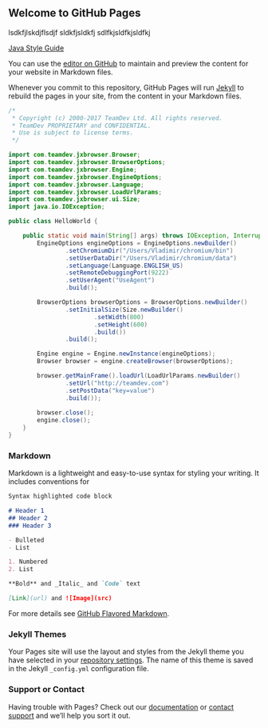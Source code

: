 ## Welcome to GitHub Pages

lsdkfjlskdjflsdjf sldkfjsldkfj sdlfkjsldfkjsldfkj

[Java Style Guide](java_style_guide.md)

You can use the [editor on GitHub](https://github.com/vladimir-ikryanov/pages/edit/master/README.md) to maintain and preview the content for your website in Markdown files.

Whenever you commit to this repository, GitHub Pages will run [Jekyll](https://jekyllrb.com/) to rebuild the pages in your site, from the content in your Markdown files.

```java
/*
 * Copyright (c) 2000-2017 TeamDev Ltd. All rights reserved.
 * TeamDev PROPRIETARY and CONFIDENTIAL.
 * Use is subject to license terms.
 */

import com.teamdev.jxbrowser.Browser;
import com.teamdev.jxbrowser.BrowserOptions;
import com.teamdev.jxbrowser.Engine;
import com.teamdev.jxbrowser.EngineOptions;
import com.teamdev.jxbrowser.Language;
import com.teamdev.jxbrowser.LoadUrlParams;
import com.teamdev.jxbrowser.ui.Size;
import java.io.IOException;

public class HelloWorld {

    public static void main(String[] args) throws IOException, InterruptedException {
        EngineOptions engineOptions = EngineOptions.newBuilder()
                .setChromiumDir("/Users/Vladimir/chromium/bin")
                .setUserDataDir("/Users/Vladimir/chromium/data")
                .setLanguage(Language.ENGLISH_US)
                .setRemoteDebuggingPort(9222)
                .setUserAgent("UseAgent")
                .build();

        BrowserOptions browserOptions = BrowserOptions.newBuilder()
                .setInitialSize(Size.newBuilder()
                        .setWidth(800)
                        .setHeight(600)
                        .build())
                .build();

        Engine engine = Engine.newInstance(engineOptions);
        Browser browser = engine.createBrowser(browserOptions);

        browser.getMainFrame().loadUrl(LoadUrlParams.newBuilder()
                .setUrl("http://teamdev.com")
                .setPostData("key=value")
                .build());
        
        browser.close();
        engine.close();
    }
}
```

### Markdown

Markdown is a lightweight and easy-to-use syntax for styling your writing. It includes conventions for

```markdown
Syntax highlighted code block

# Header 1
## Header 2
### Header 3

- Bulleted
- List

1. Numbered
2. List

**Bold** and _Italic_ and `Code` text

[Link](url) and ![Image](src)
```

For more details see [GitHub Flavored Markdown](https://guides.github.com/features/mastering-markdown/).

### Jekyll Themes

Your Pages site will use the layout and styles from the Jekyll theme you have selected in your [repository settings](https://github.com/vladimir-ikryanov/pages/settings). The name of this theme is saved in the Jekyll `_config.yml` configuration file.

### Support or Contact

Having trouble with Pages? Check out our [documentation](https://help.github.com/categories/github-pages-basics/) or [contact support](https://github.com/contact) and we’ll help you sort it out.
